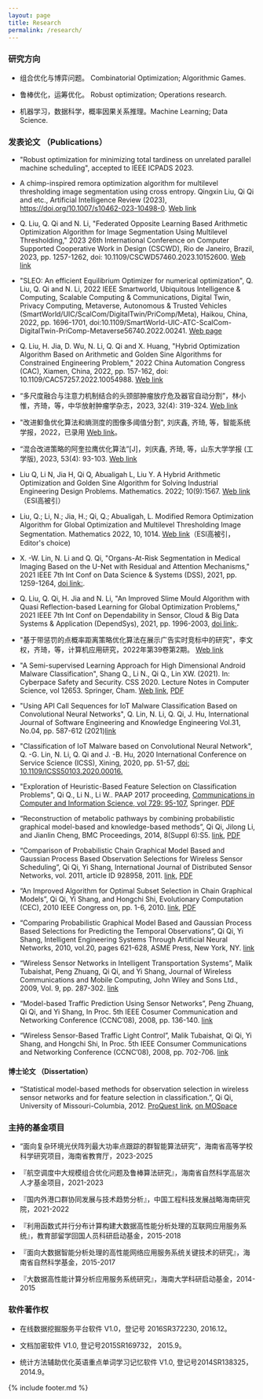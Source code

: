 ```yaml
---
layout: page
title: Research
permalink: /research/
---
```


### 研究方向

- 组合优化与博弈问题。 Combinatorial Optimization; Algorithmic Games.

- 鲁棒优化，运筹优化。 Robust optimization; Operations research.

- 机器学习，数据科学，概率因果关系推理。Machine Learning; Data Science.


### 发表论文 （Publications）

- "Robust optimization for minimizing total tardiness on unrelated parallel machine scheduling", accepted to IEEE ICPADS 2023.

* A chimp-inspired remora optimization algorithm for multilevel thresholding image segmentation using cross entropy. Qingxin Liu, Qi Qi and etc., Artificial Intelligence Review (2023), https://doi.org/10.1007/s10462-023-10498-0. [Web link](https://link.springer.com/article/10.1007/s10462-023-10498-0)

* Q. Liu, Q. Qi and N. Li, "Federated Opposite Learning Based Arithmetic Optimization Algorithm for Image Segmentation Using Multilevel Thresholding," 2023 26th International Conference on Computer Supported Cooperative Work in Design (CSCWD), Rio de Janeiro, Brazil, 2023, pp. 1257-1262, doi: 10.1109/CSCWD57460.2023.10152600. [Web link](https://ieeexplore.ieee.org/document/10152600)


- "SLEO: An efficient Equilibrium Optimizer for numerical optimization", Q. Liu, Q. Qi and N. Li, 2022 IEEE Smartworld, Ubiquitous Intelligence & Computing, Scalable Computing & Communications, Digital Twin, Privacy Computing, Metaverse, Autonomous & Trusted Vehicles (SmartWorld/UIC/ScalCom/DigitalTwin/PriComp/Meta), Haikou, China, 2022, pp. 1696-1701, doi:10.1109/SmartWorld-UIC-ATC-ScalCom-DigitalTwin-PriComp-Metaverse56740.2022.00241. [Web page](https://ieeexplore.ieee.org/document/10189595)


* Q. Liu, H. Jia, D. Wu, N. Li, Q. Qi and X. Huang, "Hybrid Optimization Algorithm Based on Arithmetic and Golden Sine Algorithms for Constrained Engineering Problem," 2022 China Automation Congress (CAC), Xiamen, China, 2022, pp. 157-162, doi: 10.1109/CAC57257.2022.10054988. [Web link](https://ieeexplore.ieee.org/document/10054988)

* “多尺度融合与注意力机制结合的头颈部肿瘤放疗危及器官自动分割”，林小惟，齐琦，等，中华放射肿瘤学杂志，2023, 32(4): 319-324. [Web link](http://journal12.magtechjournal.com/Jweb_fszlx/CN/10.3760/cma.j.cn113030-20220128-00047)

* "改进䲟鱼优化算法和熵测度的图像多阈值分割", 刘庆鑫, 齐琦, 等，智能系统学报，2022，已录用 [Web link](https://kns.cnki.net/kcms2/article/abstract?v=hqt_j-uEELFpl9aFmn61Cgpnbp1LJqP7sMA3GxkPKl8X0H31rHneKZ-WxD9BwrBJ9IqUslM26kBlwv40GwnBgFKMdXma99BYODaSkAvMqhSPXCEbzrimxw==&uniplatform=NZKPT)。

* “混合改进策略的阿奎拉鹰优化算法”[J]，刘庆鑫, 齐琦, 等，山东大学学报 (工学版), 2023, 53(4): 93-103. [Web link](http://gxbwk.njournal.sdu.edu.cn/CN/10.6040/j.issn.1672-3961.0.2022.128)

* Liu Q, Li N, Jia H, Qi Q, Abualigah L, Liu Y. A Hybrid Arithmetic Optimization and Golden Sine Algorithm for Solving Industrial Engineering Design Problems. Mathematics. 2022; 10(9):1567. [Web link](https://doi.org/10.3390/math10091567) （ESI高被引）

* Liu, Q.; Li, N.; Jia, H.; Qi, Q.; Abualigah, L. Modified Remora Optimization Algorithm for Global Optimization and Multilevel Thresholding Image Segmentation. Mathematics 2022, 10, 1014. [Web link](https://doi.org/10.3390/math10071014)（ESI高被引，Editor's choice)


* X. -W. Lin, N. Li and Q. Qi, "Organs-At-Risk Segmentation in Medical Imaging Based on the U-Net with Residual and Attention Mechanisms," 2021 IEEE 7th Int Conf on Data Science & Systems (DSS), 2021, pp. 1259-1264, [doi link:](https://doi.org/10.1109/HPCC-DSS-SmartCity-DependSys53884.2021.00192).


* Q. Liu, Q. Qi, H. Jia and N. Li, "An Improved Slime Mould Algorithm with Quasi Reflection-based Learning for Global Optimization Problems," 2021 IEEE 7th Int Conf on Dependability in Sensor, Cloud & Big Data Systems & Application (DependSys), 2021, pp. 1996-2003, [doi link:](https://doi.org/10.1109/HPCC-DSS-SmartCity-DependSys53884.2021.00298).


* "基于带惩罚的点概率距离策略优化算法在展示广告实时竞标中的研究"，李文权，齐琦，等，计算机应用研究，2022年第39卷第2期。 [Web link](https://www.arocmag.com/abs/2021.07.0264)


* "A Semi-supervised Learning Approach for High Dimensional Android Malware Classification", Shang Q., Li N., Qi Q., Lin XW. (2021). In: Cyberpace Safety and Security. CSS 2020. Lecture Notes in Computer Science, vol 12653. Springer, Cham. [Web link](https://link.springer.com/chapter/10.1007/978-3-030-73671-2_3), [PDF](semi-supervised-Learning-High-Dimensional-Classification-2021.pdf)


- "Using API Call Sequences for IoT Malware Classification Based on Convolutional Neural Networks", Q. Lin, N. Li, Q. Qi, J. Hu, International Journal of Software Engineering and Knowledge Engineering Vol.31, No.04, pp. 587-612 (2021)[link](https://www.worldscientific.com/doi/10.1142/S021819402140009X)

- "Classification of IoT Malware based on Convolutional Neural Network", Q. -G. Lin, N. Li, Q. Qi and J. -B. Hu,  2020 International Conference on Service Science (ICSS), Xining, 2020, pp. 51-57, [doi: 10.1109/ICSS50103.2020.00016.](https://doi.org/10.1109/ICSS50103.2020.00016)

-  "Exploration of Heuristic-Based Feature Selection on Classification Problems", Qi Q., Li N., Li W.. PAAP 2017 proceeding, [Communications in Computer and Information Science, vol 729: 95-107](https://link.springer.com/chapter/10.1007/978-981-10-6442-5_9), Springer. [PDF](heuristic-feature-selection-2017.pdf)

-   “Reconstruction of metabolic pathways by combining probabilistic graphical
    model-based and knowledge-based methods”, Qi Qi, Jilong Li, and Jianlin
    Cheng, BMC Proceedings, 2014, 8(Suppl 6):S5.
    [link](http://www.biomedcentral.com/1753-6561/8/S6/S5), [PDF](PGM-based-pathways-reconstruction-2014.pdf)

-   “Comparison of Probabilistic Chain Graphical Model Based and Gaussian
    Process Based Observation Selections for Wireless Sensor Scheduling”, Qi Qi,
    Yi Shang, International Journal of Distributed Sensor Networks, vol. 2011,
    article ID 928958, 2011.
    [link](http://www.hindawi.com/journals/ijdsn/2011/928958/), [PDF](PGM-based-observation-selection_2011.pdf)

-   “An Improved Algorithm for Optimal Subset Selection in Chain Graphical
    Models”, Qi Qi, Yi Shang, and Hongchi Shi, Evolutionary Computation (CEC),
    2010 IEEE Congress on, pp. 1-6, 2010.
    [link](http://ieeexplore.ieee.org/xpl/articleDetails.jsp?arnumber=5586022), [PDF](An_improved_algorithm_for_optimal_subset_selection_in_chain_graphical_models_2010.pdf)

-   “Comparing Probabilistic Graphical Model Based and Gaussian Process Based
    Selections for Predicting the Temporal Observations”, Qi Qi, Yi Shang,
    Intelligent Engineering Systems Through Artificial Neural Networks, 2010,
    vol.20, pages 621-628, ASME Press, New York, NY.
    [link](http://ebooks.asmedigitalcollection.asme.org/content.aspx?bookid=316&sectionid=38783068)

-   “Wireless Sensor Networks in Intelligent Transportation Systems”, Malik
    Tubaishat, Peng Zhuang, Qi Qi, and Yi Shang, Journal of Wireless
    Communications and Mobile Computing, John Wiley and Sons Ltd., 2009, Vol. 9,
    pp. 287-302.
    [link](http://onlinelibrary.wiley.com/doi/10.1002/wcm.616/abstract)

-   “Model-based Traffic Prediction Using Sensor Networks”, Peng Zhuang, Qi Qi,
    and Yi Shang, In Proc. 5th IEEE Cosumer Communication and Networking
    Conference (CCNC’08), 2008, pp. 136-140.
    [link](http://ieeexplore.ieee.org/xpl/articleDetails.jsp?arnumber=4446336)

-   “Wireless Sensor-Based Traffic Light Control”, Malik Tubaishat, Qi Qi, Yi
    Shang, and Hongchi Shi, In Proc. 5th IEEE Consumer Communications and
    Networking Conference (CCNC’08), 2008, pp. 702-706.
    [link](http://ieeexplore.ieee.org/xpl/articleDetails.jsp?arnumber=4446459)

#### 博士论文 （Dissertation）

-   “Statistical model-based methods for observation selection in wireless
    sensor networks and for feature selection in classification.”, Qi Qi,
    University of Missouri-Columbia, 2012. [ProQuest
    link](http://gradworks.umi.com/35/30/3530891.html), [on
    MOSpace](https://mospace.umsystem.edu/xmlui/handle/10355/15111)


### 主持的基金项目

* “面向复杂环境光伏阵列最大功率点跟踪的群智能算法研究”，海南省高等学校科学研究项目，海南省教育厅，2023-2025

- 『航空调度中大规模组合优化问题及鲁棒算法研究』，海南省自然科学高层次人才基金项目，2021-2023

- 『国内外港口群协同发展与技术趋势分析』，中国工程科技发展战略海南研究院，2021-2022

-  『利用函数式并行分布计算构建大数据高性能分析处理的互联网应用服务系统』，教育部留学回国人员科研启动基金，2015-2018

-  『面向大数据智能分析处理的高性能网络应用服务系统关键技术的研究』，海南省自然科学基金，2015-2017

-  『大数据高性能计算分析应用服务系统研究』，海南大学科研启动基金，2014-2015


### 软件著作权

-   在线数据挖掘服务平台软件 V1.0，登记号 2016SR372230, 2016.12。

-   文档加密软件 V1.0, 登记号2015SR169732， 2015.9。

-   统计方法辅助优化英语重点单词学习记忆软件 V1.0, 登记号2014SR138325，2014.9。

<!--
### 专业技术资格

-   副研究员，计算机科学专业，2014.12

-   注册信息安全工程师(CISE)，2017.1
-->

{% include footer.md %}